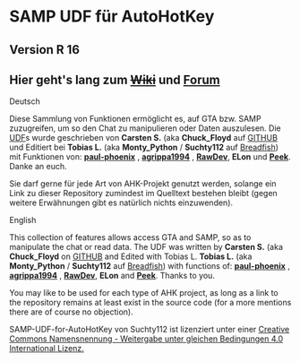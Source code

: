 SAMP UDF für AutoHotKey
=======================
Version R 16
----------

Hier geht's lang zum <del>[Wiki](http://wiki.samp-udf.net/index.php?title=Hauptseite)</del> und [Forum](https://samp-udf.net)
---

Deutsch

Diese Sammlung von Funktionen ermöglicht es, auf GTA bzw. SAMP zuzugreifen, um so den Chat zu manipulieren oder Daten auszulesen.
Die [UDF](http://de.wikipedia.org/wiki/User_Defined_Function)s wurde geschrieben von **Carsten S.** (aka **Chuck_Floyd** auf [GITHUB](https://github.com/FrozenBrain/) und Editiert bei **Tobias L.** (aka **Monty_Python** / **Suchty112** auf [Breadfish](http://breadfish.de)) mit Funktionen von: **[paul-phoenix](https://github.com/paul-phoenix/)** , **[agrippa1994](https://github.com/agrippa1994/)** , **[RawDev](https://github.com/SAMPTools/)**, **ELon** und **[Peek](https://github.com/pkfln)**. Danke an euch.


Sie darf gerne für jede Art von AHK-Projekt genutzt werden, solange ein Link zu dieser Repository zumindest im Quelltext bestehen bleibt (gegen weitere Erwähnungen gibt es natürlich nichts einzuwenden).

English

This collection of features allows access GTA and SAMP, so as to manipulate the chat or read data. The UDF was written by **Carsten S.** (aka **Chuck_Floyd** on [GITHUB](https://github.com/FrozenBrain/) and Edited with Tobias L. **Tobias L.** (aka **Monty_Python** / **Suchty112** auf [Breadfish](http://breadfish.de)) with functions of: **[paul-phoenix](https://github.com/paul-phoenix/)** , **[agrippa1994](https://github.com/agrippa1994/)** , **[RawDev](https://github.com/SAMPTools/)**, **ELon** and **[Peek](https://github.com/pkfln)**. Thanks to you.

You may like to be used for each type of AHK project, as long as a link to the repository remains at least exist in the source code (for a more mentions there are of course no objection).

SAMP-UDF-for-AutoHotKey von Suchty112 ist lizenziert unter einer
[Creative Commons Namensnennung - Weitergabe unter gleichen Bedingungen 4.0 International Lizenz.](http://creativecommons.org/licenses/by-sa/4.0/)
